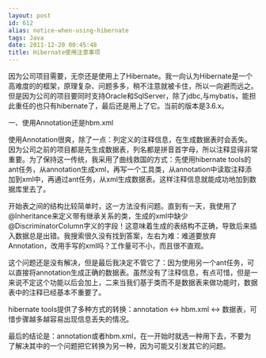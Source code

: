 ```yaml
---
layout: post
id: 612
alias: notice-when-using-hibernate
tags: Java
date: 2011-12-20 00:45:48
title: Hibernate使用注意事项
---
```


因为公司项目需要，无奈还是使用上了Hibernate。我一向认为Hibernate是一个高难度的的框架，原理复杂、问题多多，稍不注意就被卡住，所以一向避而远之。但是因为公司的项目要同时支持Oracle和SqlServer，除了jdbc,与mybatis，能担此重任的也只有hibernate了，最后还是用上了它。当前的版本是3.6.x。

一、使用Annotation还是hbm.xml

使用Annotation很爽，除了一点：列定义的注释信息，在生成数据表时会丢失。因为公司之前的项目都是先生成数据表，列名都是拼音首字母，所以注释显得非常重要。为了保持这一传统，我采用了曲线救国的方式：先使用hibernate tools的ant任务，从annotation生成xml，再写一个工具类，从annotation中读取注释添加到xml中，再通过ant任务，从xml生成数据表。这样注释信息就能成功地加到数据库里去了。

开始表之间的结构比较简单时，这一方法没有问题。直到有一天，我使用了@Inheritance来定义带有继承关系的类，生成的xml中缺少@DiscriminatorColumn字义的字段！这意味着生成的表结构不正确，导致后来插入数据总是出错。我搜索很久没有找到答案，左右为难：难道要放弃Annotation，改用手写的xml吗？工作量可不小，而且很不直观。

这个问题还是没有解决，但是最后我决定不管它了：因为使用另一个ant任务，可以直接将annotation生成正确的数据表。虽然没有了注释信息，有点可惜，但是一来说不定这个功能以后会加上，二来当我们基于类而不是数据表来做功能时，数据表中的注释已经基本不重要了。

hibernate tools提供了多种方式的转换：annotation <-> hbm.xml <-> 数据表，可惜步骤越多越容易出现信息丢失的情况。

最后的结论是：annotation或者hbm.xml，在一开始时就选一种用下去，不要为了解决其中的一个问题把它转换为另一种，因为可能又引发其它的问题。
